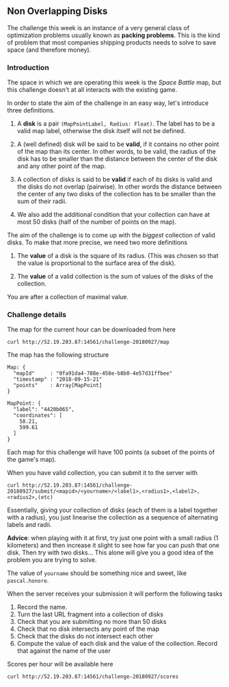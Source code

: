 ## Non Overlapping Disks

The challenge this week is an instance of a very general class of optimization problems usually known as **packing problems**. This is the kind of problem that most companies shipping products  needs to solve to save space (and therefore money).

### Introduction

The space in which we are operating this week is the _Space Battle_ map, but this challenge doesn't at all interacts with the existing game. 

In order to state the aim of the challenge in an easy way, let's introduce three definitions.

1. A **disk** is a pair `(MapPointLabel, Radius: Float)`. The label has to be a valid map label, otherwise the disk itself will not be defined.

1. A (well defined) disk will be said to be **valid**, if it contains no other point of the map than its center. In other words, to be valid, the radius of the disk has to be smaller than the distance between the center of the disk and any other point of the map.

1. A collection of disks is said to be **valid** if each of its disks is valid and the disks do not overlap (pairwise). In other words the distance between the center of any two disks of the collection has to be smaller than the sum of their radii.

1. We also add the additional condition that your collection can have at most 50 disks (half of the number of points on the map).

The aim of the challenge is to come up with the *biggest* collection of valid disks. To make that more precise, we need two more definitions

1. The **value** of a disk is the square of its radius. (This was chosen so that the value is proportional to the surface area of the disk).

1. The **value** of a valid collection is the sum of values of the disks of the collection. 

You are after a collection of maximal value.

### Challenge details 

The map for the current hour can be downloaded from here

```
curl http://52.19.203.87:14561/challenge-20180927/map
```

The map has the following structure

```
Map: {
  "mapId"     : "0fa91da4-788e-458e-b8b0-4e57d31ffbee"
  "timestamp" : "2018-09-15-21"
  "points"    : Array[MapPoint]
}

MapPoint: {
  "label": "4420b065",
  "coordinates": [
    58.21,
    599.61
  ]
}
```

Each map for this challenge will have 100 points (a subset of the points of the game's map). 

When you have valid collection, you can submit it to the server with

```
curl http://52.19.203.87:14561/challenge-20180927/submit/<mapid>/<yourname>/<label1>,<radius1>,<label2>,<radius2>,(etc)
```

Essentially, giving your collection of disks (each of them is a label together with a radius), you just linearise the collection as a sequence of alternating labels and radii. 

**Advice**: when playing with it at first, try just one point with a small radius (1 kilometers) and then increase it slight to see how far you can push that one disk. Then try with two disks... This alone will give you a good idea of the problem you are trying to solve. 

The value of `yourname` should be something nice and sweet, like `pascal.honore`.

When the server receives your submission it will perform the following tasks

1. Record the name.
1. Turn the last URL fragment into a collection of disks
1. Check that you are submitting no more than 50 disks
1. Check that no disk intersects any point of the map
1. Check that the disks do not intersect each other
1. Compute the value of each disk and the value of the collection. Record that against the name of the user 

Scores per hour will be available here

```
curl http://52.19.203.87:14561/challenge-20180927/scores
```